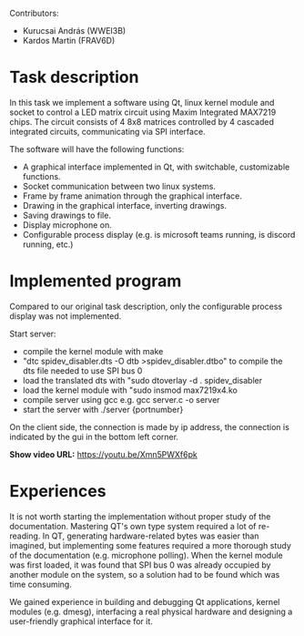 Contributors:
- Kurucsai András (WWEI3B)
- Kardos Martin (FRAV6D)

# Task description
In this task we implement a software using Qt, linux kernel module and socket to control a LED matrix circuit using Maxim Integrated MAX7219 chips.
The circuit consists of 4 8x8 matrices controlled by 4 cascaded integrated circuits, communicating via SPI interface.

The software will have the following functions:
* A graphical interface implemented in Qt, with switchable, customizable functions.
* Socket communication between two linux systems.
* Frame by frame animation through the graphical interface.
* Drawing in the graphical interface, inverting drawings.
* Saving drawings to file.
* Display microphone on.
* Configurable process display (e.g. is microsoft teams running, is discord running, etc.)
# Implemented program
Compared to our original task description, only the configurable process display was not implemented.

Start server:
* compile the kernel module with make
* "dtc spidev_disabler.dts -O dtb >spidev_disabler.dtbo" to compile the dts file needed to use SPI bus 0
* load the translated dts with "sudo dtoverlay -d . spidev_disabler
* load the kernel module with "sudo insmod max7219x4.ko
* compile server using gcc e.g. gcc server.c -o server
* start the server with ./server {portnumber}

On the client side, the connection is made by ip address, the connection is indicated by the gui in the bottom left corner.

**Show video URL:**
https://youtu.be/Xmn5PWXf6pk

# Experiences

It is not worth starting the implementation without proper study of the documentation. Mastering QT's own type system required a lot of re-reading.
In QT, generating hardware-related bytes was easier than imagined, but implementing some features required a more thorough study of the documentation (e.g. microphone polling).
When the kernel module was first loaded, it was found that SPI bus 0 was already occupied by another module on the system, so a solution had to be found which was time consuming.

We gained experience in building and debugging Qt applications, kernel modules (e.g. dmesg), interfacing a real physical hardware and designing a user-friendly graphical interface for it.
